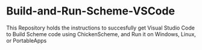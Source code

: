 # Build-and-Run-Scheme-VSCode
This Repository holds the instructions to succesfully get Visual Studio Code to Build Scheme code using ChickenScheme, and Run it on Windows, Linux, or PortableApps

